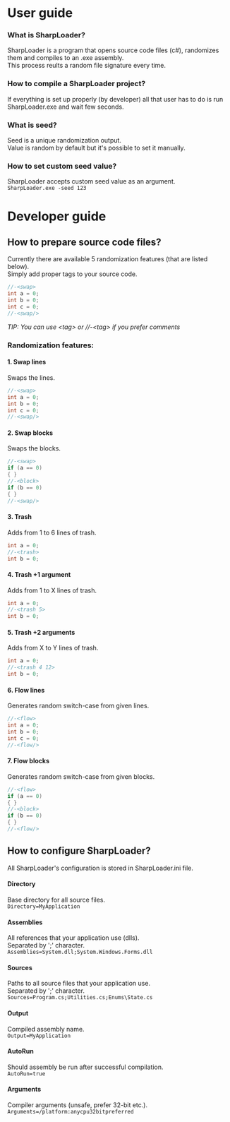 # User guide

### What is SharpLoader?
SharpLoader is a program that opens source code files (c#), randomizes them and compiles to an .exe assembly.  
This process reults a random file signature every time.

### How to compile a SharpLoader project?
If everything is set up properly (by developer) all that user has to do is run SharpLoader.exe and wait few seconds.

### What is seed?
Seed is a unique randomization output.  
Value is random by default but it's possible to set it manually.

### How to set custom seed value?
SharpLoader accepts custom seed value as an argument.  
`SharpLoader.exe -seed 123`

# Developer guide

## How to prepare source code files?
Currently there are available 5 randomization features (that are listed below).  
Simply add proper tags to your source code.  
```c#
//-<swap>
int a = 0;
int b = 0;
int c = 0;
//-<swap/>
```

*TIP: You can use &lt;tag&gt; or //-&lt;tag&gt; if you prefer comments*

### Randomization features:

#### 1. Swap lines
Swaps the lines.
```c#
//-<swap>
int a = 0;
int b = 0;
int c = 0;
//-<swap/>
```

#### 2. Swap blocks
Swaps the blocks.
```c#
//-<swap>
if (a == 0)
{ }
//-<block>
if (b == 0)
{ }
//-<swap/>
```

#### 3. Trash
Adds from 1 to 6 lines of trash.  
```c#
int a = 0;
//-<trash>
int b = 0;
```

#### 4. Trash +1 argument
Adds from 1 to X lines of trash.  
```c#
int a = 0;
//-<trash 5>
int b = 0;
```

#### 5. Trash +2 arguments
Adds from X to Y lines of trash.  
```c#
int a = 0;
//-<trash 4 12>
int b = 0;
```

#### 6. Flow lines
Generates random switch-case from given lines.
```c#
//-<flow>
int a = 0;
int b = 0;
int c = 0;
//-<flow/>
```

#### 7. Flow blocks
Generates random switch-case from given blocks.
```c#
//-<flow>
if (a == 0)
{ }
//-<block>
if (b == 0)
{ }
//-<flow/>
```

## How to configure SharpLoader?
All SharpLoader's configuration is stored in SharpLoader.ini file.

#### Directory
Base directory for all source files.  
`Directory=MyApplication`

#### Assemblies
All references that your application use (dlls).  
Separated by ';' character.  
`Assemblies=System.dll;System.Windows.Forms.dll`

#### Sources
Paths to all source files that your application use.  
Separated by ';' character.  
`Sources=Program.cs;Utilities.cs;Enums\State.cs`

#### Output
Compiled assembly name.  
`Output=MyApplication`

#### AutoRun
Should assembly be run after successful compilation.  
`AutoRun=true`

#### Arguments
Compiler arguments (unsafe, prefer 32-bit etc.).  
`Arguments=/platform:anycpu32bitpreferred`
